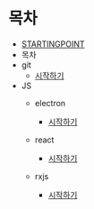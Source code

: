 # 목차
* [STARTINGPOINT](../README.md)
* 목차
* git
  * [시작하기](git/start.md)
* JS
  * electron
    * [시작하기](../js/electronjs/start.md)

  * react
    * [시작하기](../js/reactjs/start.md)

  * rxjs
    * [시작하기](../js/rxjs/start.md)



